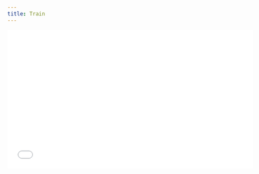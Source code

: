 ```yaml
---
title: Train
---
```

<iframe width="560" height="315" src="[https://www.youtube.com/embed/J9KN7sPJs2w?si=Tvmxh\_KsKPQwVSKN](https://www.youtube.com/embed/J9KN7sPJs2w?si=Tvmxh_KsKPQwVSKN)" title="YouTube video player" frameborder="0" allow="accelerometer; autoplay; clipboard-write; encrypted-media; gyroscope; picture-in-picture; web-share" referrerpolicy="strict-origin-when-cross-origin" allowfullscreen></iframe>